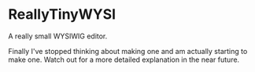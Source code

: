 ReallyTinyWYSI
==============

A really small WYSIWIG editor.

Finally I've stopped thinking about making one and am actually starting to make one. 
Watch out for a more detailed explanation in the near future.